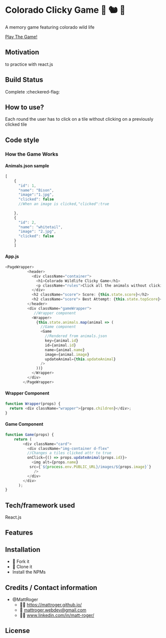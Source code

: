 # Colorado Clicky Game :deer: :chipmunk:	:eagle:	
A memory game featuring colorado wild life

[Play The Game!](https://dashboard.heroku.com/apps/clickygame9999)

## Motivation
to practice with react.js

## Build Status
Complete :checkered-flag:

## How to use?
Each round the user has to click on a tile without clicking on a previously clicked tile

## Code style

### How the Game Works
#### Animals.json sample
```javascript
[
    {
      "id": 1,
      "name": "Bison",
      "image":"1.jpg",
      "clicked": false
      //When an image is clicked,"clicked":true
      
    },
    {
      "id": 2,
      "name": "whitetail",
      "image": "2.jpg",
      "clicked": false
    }
    ]
````
#### App.js

````javascript
<PageWrapper>
          <header>
            <div className="container">
              <h1>Colorado Wildlife Clicky Game</h1>
              <p className="rules">Click all the animals without clicking the same animal twice!</p>
            </div>
            <h2 className="score"> Score: {this.state.score}</h2>
            <h2 className="score"> Best Attempt: {this.state.topScore}</h2>
          </header>
          <div className="gameWrapper">
             //Wrapper component
            <Wrapper>
              {this.state.animals.map(animal => (
                //Game component
                <Game
                  //Rendered from animals.json
                  key={animal.id}
                  id={animal.id}
                  name={animal.name}
                  image={animal.image}
                  updateAnimal={this.updateAnimal}
                />
              ))}
            </Wrapper>
          </div>
        </PageWrapper>
````
#### Wrapper Component
```javascript
function Wrapper(props) {
  return <div className="wrapper">{props.children}</div>;
}
````
#### Game Component

```javascript
function Game(props) {
    return (
        <div className="card">
          <div className="img-container d-flex" 
          //Changes a tiles clicked attr to true
          onClick={() => props.updateAnimal(props.id)}>
            <img alt={props.name} 
           src={`${process.env.PUBLIC_URL}/images/${props.image}`}
             />
          </div>
        </div>    
      );
}
````

## Tech/framework used
React.js

## Features

## Installation
* :trident: Fork it
* :sheep: Clone it
* Install the NPMs



## Credits / Contact information
* @MattRoger 
  * :man_office_worker: https://mattroger.github.io/
  * :e-mail: mattroger.webdev@gmail.com
  * :man_office_worker: www.linkedin.com/in/matt-roger/


## License
